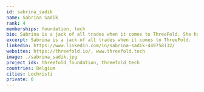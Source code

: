 ```yaml
---
id: sabrina_sadik
name: Sabrina Sadik
rank: 4
memberships: foundation, tech
bio: Sabrina is a jack of all trades when it comes to ThreeFold. She handles most of the customer communication, is in charge of the logistic aspects and helps out whevever needed. Sabrina is an outgoing person who loves to laugh and be with friends and family, but she's secretly also a bit of a nerd who loves the calmth of being alone and reading a book while her daughter is asleep.
excerpt: Sabrina is a jack of all trades when it comes to ThreeFold.
linkedin: https://www.linkedin.com/in/sabrina-sadik-449758132/
websites: https://threefold.io/, www.threefold.tech
image: ./sabrina_sadik.jpg
project_ids: threefold_foundation, threefold_tech
countries: Belgium
cities: Lochristi
private: 0
---
```

